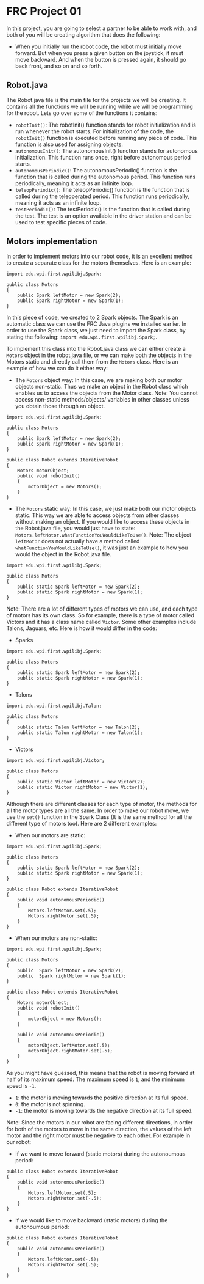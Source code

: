 # FRC Project 01 #
In this project, you are going to select a partner to be able to work with, and both of you will be creating algorithm that does the following:
* When you initially run the robot code, the robot must initially move forward. But when you press a given button on the joystick, it must move backward. And when the button is pressed again, it should go back front, and so on and so forth.

## Robot.java ##
The Robot.java file is the main file for the projects we will be creating. It contains all the functions we will be running while we will be programming for the robot.
Lets go over some of the functions it contains:
* ```robotInit()```:   The robotInit() function stands for robot initialization and is run whenever the robot starts. For initialization of the code, the ```robotInit()``` function is executed before running any piece of code. This function is also used for assigning objects.
* ```autonomousInit()```: The autonomousInit() function stands for autonomous initialization. This function runs once, right before autonomous period starts. 
* ```autonomousPeriodic()```: The autonomousPeriodic() function is the function that is called during the autonomous period. This function runs periodically, meaning it acts as an infinite loop.
* ```teleopPeriodic()```: The teleopPeriodic() function is the function that is called during the teleoperated period. This function runs periodically, meaning it acts as an infinite loop.
* ```testPeriodic()```: The testPeriodic() is the function that is called during the test. The test is an option available in the driver station and can be used to test specific pieces of code.

## Motors implementation ##
In order to implement motors into our robot code, it is an excellent method to create a separate class for the motors themselves.  Here is an example:
```
import edu.wpi.first.wpilibj.Spark;

public class Motors 
{
	public Spark leftMotor = new Spark(2);
	public Spark rightMotor = new Spark(1);
}
```
In this piece of code, we created to 2 Spark objects. The Spark is an automatic class we can use the FRC Java plugins we installed earlier. In order to use the Spark class, we just need to import the Spark class, by stating the following: ```import edu.wpi.first.wpilibj.Spark;```. 

To implement this class into the Robot.java class we can either create a ```Motors``` object in the robot.java file, or we can make both the objects in the Motors static and directly call them from the ```Motors``` class. Here is an example of how we can do it either way:
* The ```Motors``` object way: In this case, we are making both our motor objects non-static. Thus we make an object in the Robot class which enables us to access the objects from the Motor class. Note: You cannot access non-static methods/objects/ variables in other classes unless you obtain those through an object.
```
import edu.wpi.first.wpilibj.Spark;

public class Motors 
{
	public Spark leftMotor = new Spark(2);
	public Spark rightMotor = new Spark(1);
}
```

```
public class Robot extends IterativeRobot 
{
	Motors motorObject;
	public void robotInit() 
	{
		motorObject = new Motors();
	}
}
```

* The ```Motors``` static way: In this case, we just make both our motor objects static. This way we are able to access objects from other classes without making an object. If you would like to access these objects in the Robot.java file, you would just have to state: ```Motors.leftMotor.whatFunctionYouWouldLikeToUse()```. Note: The object ```leftMotor``` does not actually have a method called ```whatFunctionYouWouldLikeToUse()```, it was just an example to how you would the object in the Robot.java file.
```
import edu.wpi.first.wpilibj.Spark;

public class Motors 
{
	public static Spark leftMotor = new Spark(2);
	public static Spark rightMotor = new Spark(1);
}
```

Note: There are a lot of different types of motors we can use, and each type of motors has its own class. So for example, there is a type of motor called Victors and it has a class name called ```Victor```. Some other examples include Talons, Jaguars, etc. Here is how it would differ in the code:
* Sparks
```
import edu.wpi.first.wpilibj.Spark;

public class Motors 
{
	public static Spark leftMotor = new Spark(2);
	public static Spark rightMotor = new Spark(1);
}
```

* Talons
```
import edu.wpi.first.wpilibj.Talon;

public class Motors 
{
	public static Talon leftMotor = new Talon(2);
	public static Talon rightMotor = new Talon(1);
}
```

* Victors
```
import edu.wpi.first.wpilibj.Victor;

public class Motors 
{
	public static Victor leftMotor = new Victor(2);
	public static Victor rightMotor = new Victor(1);
}
```

Although there are different classes for each type of motor, the methods for all the motor types are all the same. In order to make our robot move, we use the ```set()``` function in the Spark Class (It is the same method for all the different type of motors too). Here are 2 different examples:
* When our motors are static:
```
import edu.wpi.first.wpilibj.Spark;

public class Motors 
{
	public static Spark leftMotor = new Spark(2);
	public static Spark rightMotor = new Spark(1);
}
```
```
public class Robot extends IterativeRobot 
{
	public void autonomousPeriodic() 
	{
		Motors.leftMotor.set(.5);
		Motors.rightMotor.set(.5);
	}	
}
```
* When our motors are non-static:
```
import edu.wpi.first.wpilibj.Spark;

public class Motors 
{
	public  Spark leftMotor = new Spark(2);
	public  Spark rightMotor = new Spark(1);
}
```
```
public class Robot extends IterativeRobot 
{
	Motors motorObject;
	public void robotInit() 
	{
		motorObject = new Motors();
	}
	
	public void autonomousPeriodic() 
	{
		motorObject.leftMotor.set(.5);
		motorObject.rightMotor.set(.5);
	}
}
```
As you might have guessed, this means that the robot is moving forward at half of its maximum speed. The maximum speed is ```1```, and the minimum speed is ```-1```. 
* ```1```: the motor is moving towards the positive direction at its full speed.
* ```0```: the motor is not spinning.
* ```-1```: the motor is moving towards the negative direction at its full speed.

Note: Since the motors in our robot are facing different directions, in order for both of the motors to move in the same direction, the values of the left motor and the right motor must be negative to each other. For example in our robot:
* If we want to move forward (static motors) during the autonoumous period:
```
public class Robot extends IterativeRobot 
{
	public void autonomousPeriodic() 
	{
		Motors.leftMotor.set(.5);
		Motors.rightMotor.set(-.5);
	}	
}
```
* If we would like to move backward (static motors) during the autonoumous period:
```
public class Robot extends IterativeRobot 
{
	public void autonomousPeriodic() 
	{
		Motors.leftMotor.set(-.5);
		Motors.rightMotor.set(.5);
	}	
}
```
